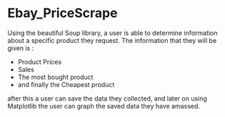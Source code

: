 # Ebay_PriceScrape
Using the beautiful Soup library, a user is able to determine information about a specific product they request.
The information that they will be given is :
 - Product Prices
 - Sales
 - The most bought product
 - and finally the Cheapest product
 
after this a user can save the data they collected, and later on using Matplotlib the user can graph the 
saved data they have amassed.

